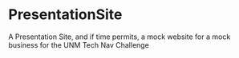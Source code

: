 # PresentationSite
A Presentation Site, and if time permits, a mock website for a mock business for the UNM Tech Nav Challenge
